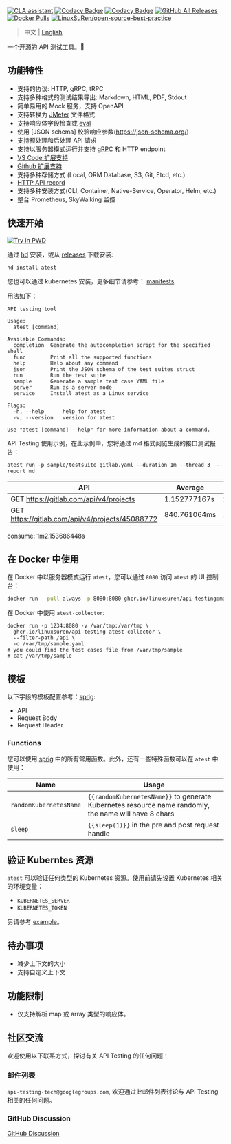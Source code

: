 [![CLA assistant](https://cla-assistant.io/readme/badge/LinuxSuRen/api-testing)](https://cla-assistant.io/LinuxSuRen/api-testing)
[![Codacy Badge](https://app.codacy.com/project/badge/Grade/3f16717cd6f841118006f12c346e9341)](https://app.codacy.com/gh/LinuxSuRen/api-testing/dashboard?utm_source=gh&utm_medium=referral&utm_content=&utm_campaign=Badge_grade)
[![Codacy Badge](https://app.codacy.com/project/badge/Coverage/3f16717cd6f841118006f12c346e9341)](https://app.codacy.com/gh/LinuxSuRen/api-testing/dashboard?utm_source=gh&utm_medium=referral&utm_content=&utm_campaign=Badge_grade)
[![GitHub All Releases](https://img.shields.io/github/downloads/linuxsuren/api-testing/total)](https://tooomm.github.io/github-release-stats/?username=linuxsuren&repository=api-testing)
[![Docker Pulls](https://img.shields.io/docker/pulls/linuxsuren/api-testing)](https://hub.docker.com/r/linuxsuren/api-testing)
[![LinuxSuRen/open-source-best-practice](https://img.shields.io/static/v1?label=OSBP&message=%E5%BC%80%E6%BA%90%E6%9C%80%E4%BD%B3%E5%AE%9E%E8%B7%B5&color=blue)](https://github.com/LinuxSuRen/open-source-best-practice)

> 中文 | [English](README.md)

一个开源的 API 测试工具。🚀

## 功能特性

* 支持的协议: HTTP, gRPC, tRPC
* 支持多种格式的测试结果导出: Markdown, HTML, PDF, Stdout
* 简单易用的 Mock 服务，支持 OpenAPI
* 支持转换为 [JMeter](https://jmeter.apache.org/) 文件格式
* 支持响应体字段检查或 [eval](https://expr.medv.io/)
* 使用 [JSON schema] 校验响应参数(https://json-schema.org/)
* 支持预处理和后处理 API 请求
* 支持以服务器模式运行并支持 [gRPC](pkg/server/server.proto) 和 HTTP endpoint
* [VS Code 扩展支持](https://github.com/LinuxSuRen/vscode-api-testing)
* [Github 扩展支持](https://github.com/marketplace/actions/api-testing-with-kubernetes)
* 支持多种存储方式 (Local, ORM Database, S3, Git, Etcd, etc.)
* [HTTP API record](https://github.com/LinuxSuRen/atest-ext-collector)
* 支持多种安装方式(CLI, Container, Native-Service, Operator, Helm, etc.)
* 整合 Prometheus, SkyWalking 监控

## 快速开始

[![Try in PWD](https://github.com/play-with-docker/stacks/raw/cff22438cb4195ace27f9b15784bbb497047afa7/assets/images/button.png)](http://play-with-docker.com?stack=https://raw.githubusercontent.com/LinuxSuRen/api-testing/master/docs/manifests/docker-compose.yml)

通过 [hd](https://github.com/LinuxSuRen/http-downloader) 安装，或从 [releases](https://github.com/LinuxSuRen/api-testing/releases) 下载安装:

```shell
hd install atest
```

您也可以通过 kubernetes 安装，更多细节请参考： [manifests](docs/manifests/kubernetes/default/manifest.yaml).

用法如下：

```shell
API testing tool

Usage:
  atest [command]

Available Commands:
  completion  Generate the autocompletion script for the specified shell
  func        Print all the supported functions
  help        Help about any command
  json        Print the JSON schema of the test suites struct
  run         Run the test suite
  sample      Generate a sample test case YAML file
  server      Run as a server mode
  service     Install atest as a Linux service

Flags:
  -h, --help      help for atest
  -v, --version   version for atest

Use "atest [command] --help" for more information about a command.
```

API Testing 使用示例，在此示例中，您将通过 md 格式阅览生成的接口测试报告：

`atest run -p sample/testsuite-gitlab.yaml --duration 1m --thread 3  --report md`

| API | Average | Max | Min | Count | Error |
|---|---|---|---|---|---|
| GET https://gitlab.com/api/v4/projects | 1.152777167s | 2.108680194s | 814.928496ms | 99 | 0 |
| GET https://gitlab.com/api/v4/projects/45088772 | 840.761064ms | 1.487285371s | 492.583066ms | 10 | 0 |
consume: 1m2.153686448s

## 在 Docker 中使用

在 Docker 中以服务器模式运行 `atest`，您可以通过 `8080` 访问 `atest` 的 UI 控制台：

```bash
docker run --pull always -p 8080:8080 ghcr.io/linuxsuren/api-testing:master
```

在 Docker 中使用 `atest-collector`:

```shell
docker run -p 1234:8080 -v /var/tmp:/var/tmp \
  ghcr.io/linuxsuren/api-testing atest-collector \
  --filter-path /api \
  -o /var/tmp/sample.yaml
# you could find the test cases file from /var/tmp/sample
# cat /var/tmp/sample
```

## 模板

以下字段的模板配置参考：[sprig](http://masterminds.github.io/sprig/):

* API
* Request Body
* Request Header

### Functions

您可以使用 [sprig](http://masterminds.github.io/sprig/) 中的所有常用函数。此外，还有一些特殊函数可以在 `atest` 中使用：

| Name | Usage |
|---|---|
| `randomKubernetesName` | `{{randomKubernetesName}}` to generate Kubernetes resource name randomly, the name will have 8  chars |
| `sleep` | `{{sleep(1)}}` in the pre and post request handle |

## 验证 Kuberntes 资源

`atest` 可以验证任何类型的 Kubernetes 资源。使用前请先设置 Kubernetes 相关的环境变量：

* `KUBERNETES_SERVER`
* `KUBERNETES_TOKEN`

另请参考 [example](sample/kubernetes.yaml)。

## 待办事项

* 减少上下文的大小
* 支持自定义上下文

## 功能限制

* 仅支持解析 map 或 array 类型的响应体。

## 社区交流

欢迎使用以下联系方式，探讨有关 API Testing 的任何问题！

### 邮件列表

`api-testing-tech@googlegroups.com`, 欢迎通过此邮件列表讨论与 API Testing 相关的任何问题。

### GitHub Discussion

[GitHub Discussion](https://github.com/LinuxSuRen/api-testing/discussions/new/choose)
